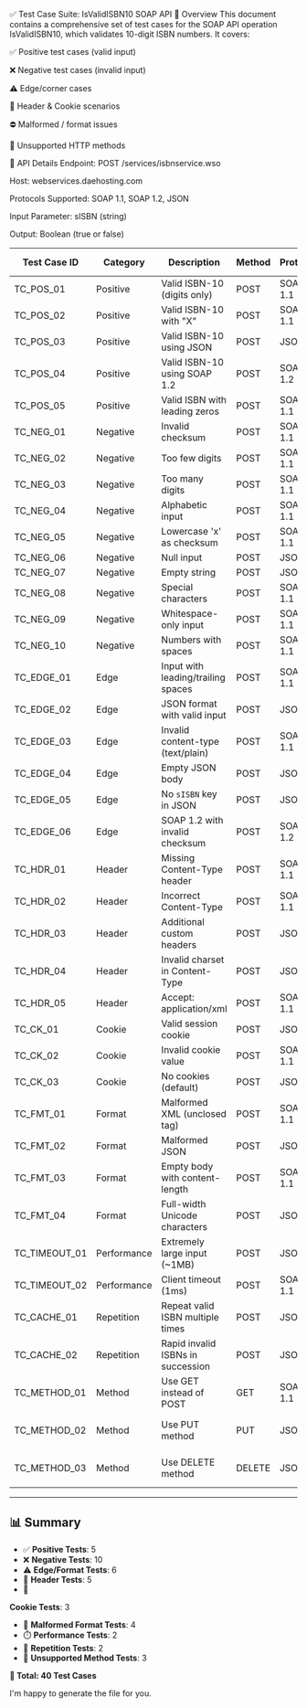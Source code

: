 ✅ Test Case Suite: IsValidISBN10 SOAP API
📄 Overview
This document contains a comprehensive set of test cases for the SOAP API operation IsValidISBN10, which validates 10-digit ISBN numbers. It covers:

✅ Positive test cases (valid input)

❌ Negative test cases (invalid input)

⚠️ Edge/corner cases

🔐 Header & Cookie scenarios

⛔ Malformed / format issues

🚫 Unsupported HTTP methods

📌 API Details
Endpoint: POST /services/isbnservice.wso

Host: webservices.daehosting.com

Protocols Supported: SOAP 1.1, SOAP 1.2, JSON

Input Parameter: sISBN (string)

Output: Boolean (true or false)



| Test Case ID    | Category    | Description                        | Method | Protocol | Content-Type                  | Input / Headers / Cookies                  | Expected Status | Expected Output    |
| --------------- | ----------- | ---------------------------------- | ------ | -------- | ----------------------------- | ------------------------------------------ | --------------- | ------------------ |
| TC\_POS\_01     | Positive    | Valid ISBN-10 (digits only)        | POST   | SOAP 1.1 | text/xml                      | sISBN: `0471958697`                        | 200             | true               |
| TC\_POS\_02     | Positive    | Valid ISBN-10 with "X"             | POST   | SOAP 1.1 | text/xml                      | sISBN: `156881111X`                        | 200             | true               |
| TC\_POS\_03     | Positive    | Valid ISBN-10 using JSON           | POST   | JSON     | application/json              | sISBN: `0306406152`                        | 200             | true               |
| TC\_POS\_04     | Positive    | Valid ISBN-10 using SOAP 1.2       | POST   | SOAP 1.2 | application/soap+xml          | sISBN: `048665088X`                        | 200             | true               |
| TC\_POS\_05     | Positive    | Valid ISBN with leading zeros      | POST   | SOAP 1.1 | text/xml                      | sISBN: `0000000009`                        | 200             | true               |
| TC\_NEG\_01     | Negative    | Invalid checksum                   | POST   | SOAP 1.1 | text/xml                      | sISBN: `0471958696`                        | 200             | false              |
| TC\_NEG\_02     | Negative    | Too few digits                     | POST   | SOAP 1.1 | text/xml                      | sISBN: `1234567`                           | 200             | false              |
| TC\_NEG\_03     | Negative    | Too many digits                    | POST   | SOAP 1.1 | text/xml                      | sISBN: `123456789012`                      | 200             | false              |
| TC\_NEG\_04     | Negative    | Alphabetic input                   | POST   | SOAP 1.1 | text/xml                      | sISBN: `ABCDEFGHIJ`                        | 200             | false              |
| TC\_NEG\_05     | Negative    | Lowercase 'x' as checksum          | POST   | SOAP 1.1 | text/xml                      | sISBN: `156881111x`                        | 200             | false              |
| TC\_NEG\_06     | Negative    | Null input                         | POST   | JSON     | application/json              | sISBN: `null`                              | 500             | Error              |
| TC\_NEG\_07     | Negative    | Empty string                       | POST   | JSON     | application/json              | sISBN: `""`                                | 500             | Error              |
| TC\_NEG\_08     | Negative    | Special characters                 | POST   | SOAP 1.1 | text/xml                      | sISBN: `@#*(!)$%^`                         | 200             | false              |
| TC\_NEG\_09     | Negative    | Whitespace-only input              | POST   | SOAP 1.1 | text/xml                      | sISBN: `"        "`                        | 200             | false              |
| TC\_NEG\_10     | Negative    | Numbers with spaces                | POST   | SOAP 1.1 | text/xml                      | sISBN: `"0471 958 697"`                    | 200             | false              |
| TC\_EDGE\_01    | Edge        | Input with leading/trailing spaces | POST   | SOAP 1.1 | text/xml                      | sISBN: `" 0471958697 "`                    | 200             | false (or trim)    |
| TC\_EDGE\_02    | Edge        | JSON format with valid input       | POST   | JSON     | application/json              | sISBN: `0306406152`                        | 200             | true               |
| TC\_EDGE\_03    | Edge        | Invalid content-type (text/plain)  | POST   | SOAP 1.1 | text/plain                    | sISBN: `0471958697`                        | 415             | Error              |
| TC\_EDGE\_04    | Edge        | Empty JSON body                    | POST   | JSON     | application/json              | `{}`                                       | 500             | Error              |
| TC\_EDGE\_05    | Edge        | No `sISBN` key in JSON             | POST   | JSON     | application/json              | `{"wrongKey": 1}`                          | 500             | Error              |
| TC\_EDGE\_06    | Edge        | SOAP 1.2 with invalid checksum     | POST   | SOAP 1.2 | application/soap+xml          | sISBN: `1234567890`                        | 200             | false              |
| TC\_HDR\_01     | Header      | Missing Content-Type header        | POST   | SOAP 1.1 | *(none)*                      | Header: *(none)*                           | 415             | Error              |
| TC\_HDR\_02     | Header      | Incorrect Content-Type             | POST   | SOAP 1.1 | text/plain                    | Raw XML                                    | 415             | Error              |
| TC\_HDR\_03     | Header      | Additional custom headers          | POST   | JSON     | application/json              | Header: `X-Debug: true`                    | 200             | true/false         |
| TC\_HDR\_04     | Header      | Invalid charset in Content-Type    | POST   | JSON     | application/json; charset=xyz | sISBN: `0471958697`                        | 415             | Error              |
| TC\_HDR\_05     | Header      | Accept: application/xml            | POST   | SOAP 1.1 | text/xml                      | Header: `Accept: application/xml`          | 200             | XML                |
| TC\_CK\_01      | Cookie      | Valid session cookie               | POST   | JSON     | application/json              | Cookie: `sessionid=abc123`                 | 200             | true               |
| TC\_CK\_02      | Cookie      | Invalid cookie value               | POST   | SOAP 1.1 | text/xml                      | Cookie: `sessionid=<script>bad</script>`   | 200             | true/false         |
| TC\_CK\_03      | Cookie      | No cookies (default)               | POST   | JSON     | application/json              | *(no cookies)*                             | 200             | true/false         |
| TC\_FMT\_01     | Format      | Malformed XML (unclosed tag)       | POST   | SOAP 1.1 | text/xml                      | `<sISBN>0471958697</sISBN` (missing close) | 500             | Error              |
| TC\_FMT\_02     | Format      | Malformed JSON                     | POST   | JSON     | application/json              | `{sISBN: 1234,}`                           | 400/500         | Error              |
| TC\_FMT\_03     | Format      | Empty body with content-length     | POST   | SOAP 1.1 | text/xml                      | Empty body with content-length set         | 400/500         | Error              |
| TC\_FMT\_04     | Format      | Full-width Unicode characters      | POST   | JSON     | application/json              | sISBN: `１２３４５６７８９Ｘ`                        | 200             | false              |
| TC\_TIMEOUT\_01 | Performance | Extremely large input (\~1MB)      | POST   | JSON     | application/json              | sISBN: `long string`                       | 500             | Error / Timeout    |
| TC\_TIMEOUT\_02 | Performance | Client timeout (1ms)               | POST   | SOAP 1.1 | text/xml                      | Normal input, forced short timeout         | Timeout/Error   | N/A                |
| TC\_CACHE\_01   | Repetition  | Repeat valid ISBN multiple times   | POST   | JSON     | application/json              | sISBN: `0471958697` (loop 10x)             | 200             | true               |
| TC\_CACHE\_02   | Repetition  | Rapid invalid ISBNs in succession  | POST   | JSON     | application/json              | sISBN: `1234567890` (loop 10x)             | 200             | false              |
| TC\_METHOD\_01  | Method      | Use GET instead of POST            | GET    | SOAP 1.1 | N/A                           | *(no body)*                                | 405             | Method Not Allowed |
| TC\_METHOD\_02  | Method      | Use PUT method                     | PUT    | JSON     | application/json              | sISBN: `0471958697`                        | 405             | Method Not Allowed |
| TC\_METHOD\_03  | Method      | Use DELETE method                  | DELETE | JSON     | application/json              | sISBN: `0471958697`                        | 405             | Method Not Allowed |

---

## 📊 Summary

* ✅ **Positive Tests**: 5
* ❌ **Negative Tests**: 10
* ⚠️ **Edge/Format Tests**: 6
* 🔐 **Header Tests**: 5
* 🍪


**Cookie Tests**: 3

* 🧾 **Malformed Format Tests**: 4
* ⏱️ **Performance Tests**: 2
* 🔁 **Repetition Tests**: 2
* 🚫 **Unsupported Method Tests**: 3

**🔢 Total: 40 Test Cases**



I'm happy to generate the file for you.
